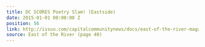 ```yaml
---
title: DC SCORES Poetry Slam! (Eastside)
date: 2015-01-01 00:00:00 Z
position: 56
link: http://issuu.com/capitalcommunitynews/docs/east-of-the-river-magazine-january-_b4a82e39c1db9b
source: East of the River (page 40)
---
```


